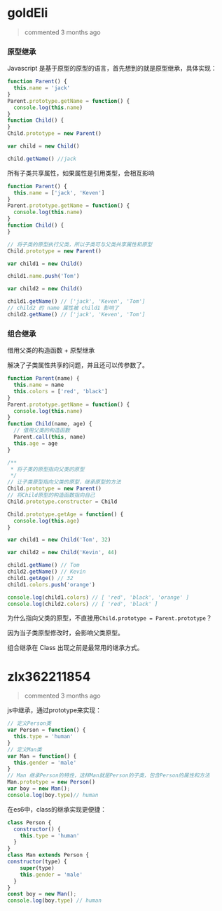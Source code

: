 
# goldEli 
 > commented 3 months ago 

### 原型继承

Javascript 是基于原型的原型的语言，首先想到的就是原型继承，具体实现：


```js
function Parent() {
  this.name = 'jack'
}
Parent.prototype.getName = function() {
  console.log(this.name)
}
function Child() {
}
Child.prototype = new Parent()

var child = new Child()

child.getName() //jack

```

所有子类共享属性，如果属性是引用类型，会相互影响


```js
function Parent() {
  this.name = ['jack', 'Keven']
}
Parent.prototype.getName = function() {
  console.log(this.name)
}
function Child() {
}

// 将子类的原型执行父类，所以子类可与父类共享属性和原型
Child.prototype = new Parent()

var child1 = new Child()

child1.name.push('Tom')

var child2 = new Child()

child1.getName() // ['jack', 'Keven', 'Tom']
// child2 的 name 属性被 child1 影响了
child2.getName() // ['jack', 'Keven', 'Tom']

```

###  组合继承

借用父类的构造函数 + 原型继承

解决了子类属性共享的问题，并且还可以传参数了。


```js
function Parent(name) {
  this.name = name
  this.colors = ['red', 'black']
}
Parent.prototype.getName = function() {
  console.log(this.name)
}
function Child(name, age) {
  // 借用父类的构造函数
  Parent.call(this, name)
  this.age = age
}

/**
 * 将子类的原型指向父类的原型
 */
// 让子类原型指向父类的原型，继承原型的方法
Child.prototype = new Parent()
// 将Child原型的构造函数指向自己
Child.prototype.constructor = Child

Child.prototype.getAge = function() {
  console.log(this.age)
}

var child1 = new Child('Tom', 32)

var child2 = new Child('Kevin', 44)

child1.getName() // Tom
child2.getName() // Kevin
child1.getAge() // 32
child1.colors.push('orange')

console.log(child1.colors) // [ 'red', 'black', 'orange' ]
console.log(child2.colors) // [ 'red', 'black' ]

```

为什么指向父类的原型，不直接用`Child.prototype = Parent.prototype`？

因为当子类原型修改时，会影响父类原型。

组合继承在 Class 出现之前是最常用的继承方式。






# zlx362211854 
 > commented 3 months ago 

js中继承，通过prototype来实现：

```javascript
// 定义Person类
var Person = function() {
  this.type = 'human'
}
// 定义Man类
var Man = function() {
  this.gender = 'male'
}
// Man 继承Person的特性，这样Man就是Person的子类，包含Person的属性和方法
Man.prototype = new Person()
var boy = new Man();
console.log(boy.type)// human


```
在es6中，class的继承实现更便捷：

```javascript
class Person {
  constructor() {
    this.type = 'human'
  }
}
class Man extends Person {
constructor(type) {
    super(type)
    this.gender = 'male'
  }
}
const boy = new Man();
console.log(boy.type) // human

```